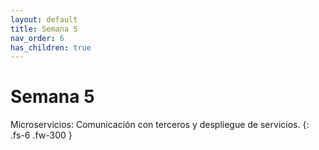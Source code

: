 ```yaml
---
layout: default
title: Semana 5
nav_order: 6
has_children: true
---
```


# Semana 5

Microservicios: Comunicación con terceros y despliegue de servicios.
{: .fs-6 .fw-300 }